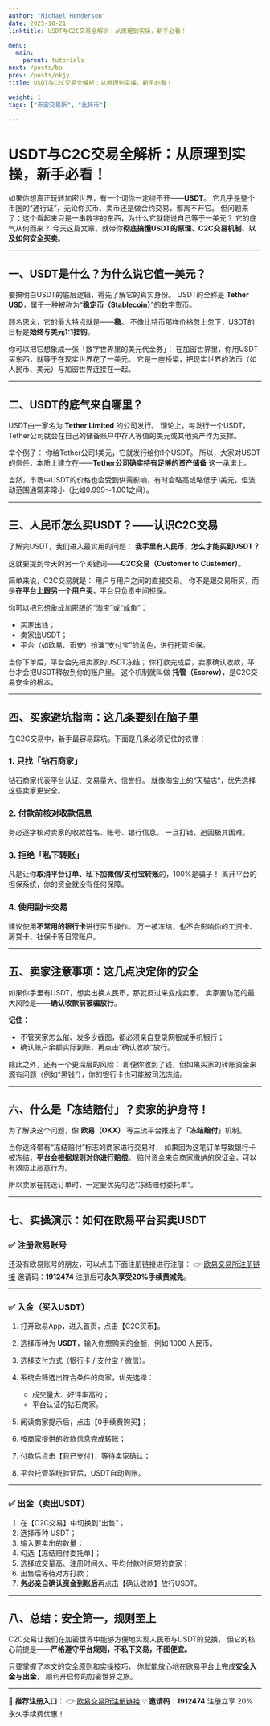 ```yaml
---
author: "Michael Henderson"
date: 2025-10-21
linktitle: USDT与C2C交易全解析：从原理到实操，新手必看！

menu:
  main:
    parent: tutorials
next: /posts/ba
prev: /posts/okjy
title: USDT与C2C交易全解析：从原理到实操，新手必看！

weight: 1
tags: ["币安交易所", "比特币"]

---
```

# USDT与C2C交易全解析：从原理到实操，新手必看！

如果你想真正玩转加密世界，有一个词你一定绕不开——**USDT**。
它几乎是整个币圈的“通行证”，无论你买币、卖币还是做合约交易，都离不开它。
但问题来了：这个看起来只是一串数字的东西，为什么它就能说自己等于一美元？
它的底气从何而来？
今天这篇文章，就带你**彻底搞懂USDT的原理、C2C交易机制、以及如何安全买卖**。

---

## 一、USDT是什么？为什么说它值一美元？

要搞明白USDT的底层逻辑，得先了解它的真实身份。
USDT的全称是 **Tether USD**，属于一种被称为“**稳定币（Stablecoin）**”的数字货币。

顾名思义，它的最大特点就是——**稳**。
不像比特币那样价格忽上忽下，USDT的目标是**始终与美元1:1挂钩**。

你可以把它想象成一张「数字世界里的美元代金券」：
在加密世界里，你用USDT买东西，就等于在现实世界花了一美元。
它是一座桥梁，把现实世界的法币（如人民币、美元）与加密世界连接在一起。

---

## 二、USDT的底气来自哪里？

USDT由一家名为 **Tether Limited** 的公司发行。
理论上，每发行一个USDT，Tether公司就会在自己的储备账户中存入等值的美元或其他资产作为支撑。

举个例子：
你给Tether公司1美元，它就发行给你1个USDT。
所以，大家对USDT的信任，本质上建立在——**Tether公司确实持有足够的资产储备** 这一承诺上。

当然，市场中USDT的价格也会受到供需影响，有时会略高或略低于1美元，但波动范围通常非常小（比如0.999～1.001之间）。

---

## 三、人民币怎么买USDT？——认识C2C交易

了解完USDT，我们进入最实用的问题：
**我手里有人民币，怎么才能买到USDT？**

这就要提到今天的另一个关键词——**C2C交易（Customer to Customer）**。

简单来说，C2C交易就是：
用户与用户之间的直接交易。
你不是跟交易所买，而是**在平台上跟另一个用户买**，平台只负责中间担保。

你可以把它想象成加密版的“淘宝”或“咸鱼”：

* 买家出钱；
* 卖家出USDT；
* 平台（如欧易、币安）扮演“支付宝”的角色，进行托管担保。

当你下单后，平台会先把卖家的USDT冻结；
你打款完成后，卖家确认收款，平台才会把USDT释放到你的账户里。
这个机制就叫做 **托管（Escrow）**，是C2C交易安全的根本。

---

## 四、买家避坑指南：这几条要刻在脑子里

在C2C交易中，新手最容易踩坑。下面是几条必须记住的铁律：

### 1. 只找「钻石商家」

钻石商家代表平台认证、交易量大、信誉好。
就像淘宝上的“天猫店”，优先选择这些卖家更安全。

### 2. 付款前核对收款信息

务必逐字核对卖家的收款姓名、账号、银行信息。
一旦打错，追回极其困难。

### 3. 拒绝「私下转账」

凡是让你**取消平台订单、私下加微信/支付宝转账**的，100%是骗子！
离开平台的担保系统，你的资金就没有任何保障。

### 4. 使用副卡交易

建议使用**不常用的银行卡**进行买币操作。
万一被冻结，也不会影响你的工资卡、房贷卡、社保卡等日常账户。

---

## 五、卖家注意事项：这几点决定你的安全

如果你手里有USDT，想卖出换人民币，那就反过来变成卖家。
卖家要防范的最大风险是——**确认收款前被骗放行**。

**记住：**

* 不管买家怎么催、发多少截图，都必须亲自登录网银或手机银行；
* 确认账户余额实际到账，再点击“确认收款”放行。

除此之外，还有一个更深层的风险：
即便你收到了钱，但如果买家的转账资金来源有问题（例如“黑钱”），你的银行卡也可能被司法冻结。

---

## 六、什么是「冻结赔付」？卖家的护身符！

为了解决这个问题，像 **欧易（OKX）** 等主流平台推出了「**冻结赔付**」机制。

当你选择带有“冻结赔付”标志的商家进行交易时，
如果因为这笔订单导致银行卡被冻结，**平台会根据规则对你进行赔偿**。
赔付资金来自商家缴纳的保证金，可以有效防止恶意行为。

所以卖家在挑选订单时，一定要优先勾选“冻结赔付委托单”。

---

## 七、实操演示：如何在欧易平台买卖USDT

### ✅ 注册欧易账号

还没有欧易账号的朋友，可以点击下面注册链接进行注册：
👉 [欧易交易所注册链接](https://okx.com/join/1912474)
邀请码：**1912474**
注册后可**永久享受20%手续费减免**。

---

### ✅ 入金（买入USDT）

1. 打开欧易App，进入首页，点击【C2C买币】。
2. 选择币种为 **USDT**，输入你想购买的金额，例如 1000 人民币。
3. 选择支付方式（银行卡 / 支付宝 / 微信）。
4. 系统会筛选出符合条件的商家，优先选择：

   * 成交量大、好评率高的；
   * 平台认证的钻石商家。
5. 阅读商家提示后，点击【0手续费购买】；
6. 按商家提供的收款信息完成转账；
7. 付款后点击【我已支付】，等待卖家确认；
8. 平台托管系统验证后，USDT自动到账。

---

### ✅ 出金（卖出USDT）

1. 在【C2C交易】中切换到“出售”；
2. 选择币种 USDT；
3. 输入要卖出的数量；
4. 勾选【冻结赔付委托单】；
5. 选择成交量高、注册时间久、平均付款时间短的商家；
6. 出售后等待对方打款；
7. **务必亲自确认资金到账后**再点击【确认收款】放行USDT。

---

## 八、总结：安全第一，规则至上

C2C交易让我们在加密世界中能够方便地实现人民币与USDT的兑换，
但它的核心前提是——**严格遵守平台规则，不私下交易，不图便宜。**

只要掌握了本文的安全原则和实操技巧，
你就能放心地在欧易平台上完成**安全入金与出金**，
顺利开启你的加密世界之旅。

---

📩 **推荐注册入口：**
👉 [欧易交易所注册链接](https://okx.com/join/1912474)
💡 **邀请码：1912474**
注册立享 20% 永久手续费优惠！